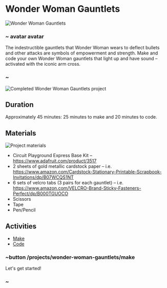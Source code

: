 # Wonder Woman Gauntlets 

![Wonder Woman Gauntlets](/static/cp/projects/wonder-woman-gauntlets/ww-bracers.png)

### ~ avatar avatar

The indestructible gauntlets that Wonder Woman wears to deflect bullets and other attacks are symbols of empowerment and strength. Make and code your own Wonder Woman gauntlets that light up and have sound – activated with the iconic arm cross.

### ~

![Completed Wonder Woman Gauntlets project](/static/cp/projects/wonder-woman-gauntlets/final-project.jpg)

## Duration

Approximately 45 minutes: 25 minutes to make and 20 minutes to code.

## Materials 

![Project materials](/static/cp/projects/wonder-woman-gauntlets/materials.jpg)

* Circuit Playground Express Base Kit – https://www.adafruit.com/product/3517
* 2 sheets of gold metallic cardstock paper – i.e. https://www.amazon.com/Cardstock-Stationary-Printable-Scrapbook-Invitations/dp/B07WCQS1NT
* 6 sets of velcro tabs (3 pairs for each gauntlet) – i.e. https://www.amazon.com/VELCRO-Brand-Sticky-Fasteners-Perfect/dp/B000TGUOCO
* Scissors
* Tape
* Pen/Pencil

## Activities

* [Make](/projects/wonder-woman-gauntlets/make)
* [Code](/projects/wonder-woman-gauntlets/code)

### ~button /projects/wonder-woman-gauntlets/make

Let's get started!

### ~